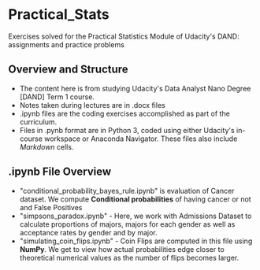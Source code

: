 # Practical_Stats
Exercises solved for the Practical Statistics Module of Udacity's DAND: assignments and practice problems

## Overview and Structure
- The content here is from studying Udacity's Data Analyst Nano Degree [DAND] Term 1 course. 
- Notes taken during lectures are in .docx files
- .ipynb files are the coding exercises accomplished as part of the curriculum.
- Files in .pynb format are in Python 3, coded using either Udacity's in-course workspace or Anaconda Navigator. These files also include *Markdown* cells.

## .ipynb File Overview
- "conditional_probability_bayes_rule.ipynb" is evaluation of Cancer dataset. We compute **Conditional probabilities** of having cancer or not and False Positives
- "simpsons_paradox.ipynb" - Here, we work with Admissions Dataset to calculate proportions of majors, majors for each gender as well as acceptance rates by gender and by major.
- "simulating_coin_flips.ipynb" - Coin Flips are computed in this file using **NumPy**. We get to view how actual probabilities edge closer to theoretical numerical values as the number of flips becomes larger.

